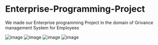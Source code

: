 # Enterprise-Programming-Project
We made our Enterprise programming Project in the domain of Grivance management System for Employees


![image](https://user-images.githubusercontent.com/82495769/189538898-e0d4d716-b4d6-42f8-847a-3c8cd91d36e9.png)
![image](https://user-images.githubusercontent.com/82495769/189538911-cbff8cc8-c667-4daf-9c7c-0034a2afbb06.png)
![image](https://user-images.githubusercontent.com/82495769/189538923-4ca0d5b7-3569-4694-999f-3e168926ad69.png)
![image](https://user-images.githubusercontent.com/82495769/189538937-5e034317-5d3b-4ed8-85d3-0ada838ea1cd.png)
